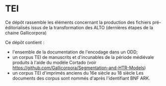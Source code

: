 # TEI

Ce dépôt rassemble les éléments concernant la production des fichiers pré-éditorialisés issus de la transformation des ALTO (dernières étapes de la chaine Gallicorpora)

Ce dépôt contient :
- l'ensemble de la documentation de l'encodage dans un ODD;
- un corpus TEI de manuscrits et d'incunables de la période médiévale produits à l'aide du modèle Cortado (voir https://github.com/Gallicorpora/Segmentation-and-HTR-Models)
- un corpus TEI d'imprimés anciens du 16e siècle au 18 siècle
Les documents des corpus sont nommés d'après l'identifiant BNF ARK. 
